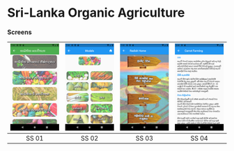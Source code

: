 # Sri-Lanka Organic Agriculture

**Screens**

| ![](demo/ss1.png) | ![](demo/ss2.png) | ![](demo/ss3.png) | ![](demo/ss4.png) |
| :-------------: | :-------------:  | :-------------:  | :-------------:  |
|     SS 01     |    SS 02   |    SS 03     |     SS 04       |    









